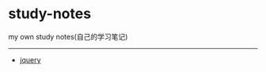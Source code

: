 # study-notes
my own study notes(自己的学习笔记)
***
- [jquery](https://github.com/buuug7/study-notes#readme.md)

